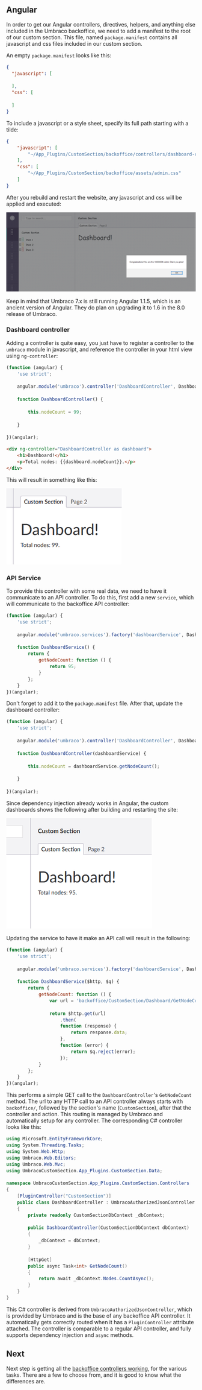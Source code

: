 ﻿## Angular

In order to get our Angular controllers, directives, helpers, and anything else 
included in the Umbraco backoffice, we need to add a manifest to the root of our 
custom section. This file, named `package.manifest` contains all javascript and 
css files included in our custom section.

An empty `package.manifest` looks like this:

``` json
{
  "javascript": [
    
  ],
  "css": [

  ]
}
```

To include a javascript or a style sheet, specify its full path starting
with a tilde:

``` json
{
    "javascript": [
        "~/App_Plugins/CustomSection/backoffice/controllers/dashboard-controller.js"
    ],
    "css": [
        "~/App_Plugins/CustomSection/backoffice/assets/admin.css"
    ]
}
```

After you rebuild and restart the website, any javascript and css will be applied 
and executed:

![That's working](images/custom3.png)

Keep in mind that Umbraco 7.x is still running Angular 1.1.5, which is an ancient version
of Angular. They do plan on upgrading it to 1.6 in the 8.0 release of Umbraco.

### Dashboard controller

Adding a controller is quite easy, you just have to register a controller to the `umbraco`
module in javascript, and reference the controller in your html view using `ng-controller`:

``` js
(function (angular) {
    'use strict';

    angular.module('umbraco').controller('DashboardController', DashboardController);

    function DashboardController() {

        this.nodeCount = 99;

    }

})(angular);
```

``` html
<div ng-controller="DashboardController as dashboard">
    <h1>Dashboard!</h1>
    <p>Total nodes: {{dashboard.nodeCount}}.</p>
</div>
```

This will result in something like this:

![Node count on dashboard](images/custom4.png)

### API Service

To provide this controller with some real data, we need to have it communicate to an API
controller. To do this, first add a new `service`, which will communicate to the backoffice
API controller:

``` js
(function (angular) {
    'use strict';

    angular.module('umbraco.services').factory('dashboardService', DashboardService);

    function DashboardService() {
        return {
            getNodeCount: function () {
                return 95;
            }
        };
    }
})(angular);
```

Don't forget to add it to the `package.manifest` file. After that, update the dashboard 
controller:

``` js
(function (angular) {
    'use strict';

    angular.module('umbraco').controller('DashboardController', DashboardController);

    function DashboardController(dashboardService) {

        this.nodeCount = dashboardService.getNodeCount();

    }

})(angular);
```

Since dependency injection already works in Angular, the custom dashboards shows the following
after building and restarting the site:

![Service working](images/custom5.png)

Updating the service to have it make an API call will result in the following:

``` js
(function (angular) {
    'use strict';

    angular.module('umbraco.services').factory('dashboardService', DashboardService);

    function DashboardService($http, $q) {
        return {
            getNodeCount: function () {
                var url = 'backoffice/CustomSection/Dashboard/GetNodeCount';

                return $http.get(url)
                    .then(
                    function (response) {
                        return response.data;
                    },
                    function (error) {
                        return $q.reject(error);
                    });
            }
        };
    }
})(angular);
```

This performs a simple GET call to the `DashboardController`'s `GetNodeCount` method. The
url to any HTTP call to an API controller always starts with `backoffice/`, followed by 
the section's name (`CustomSection`), after that the controller and action. This routing is
managed by Umbraco and automatically setup for any controller. The corresponding C# controller
looks like this:

```cs
using Microsoft.EntityFrameworkCore;
using System.Threading.Tasks;
using System.Web.Http;
using Umbraco.Web.Editors;
using Umbraco.Web.Mvc;
using UmbracoCustomSection.App_Plugins.CustomSection.Data;

namespace UmbracoCustomSection.App_Plugins.CustomSection.Controllers
{
    [PluginController("CustomSection")]
    public class DashboardController : UmbracoAuthorizedJsonController
    {
        private readonly CustomSectionDbContext _dbContext;

        public DashboardController(CustomSectionDbContext dbContext)
        {
            _dbContext = dbContext;
        }

        [HttpGet]
        public async Task<int> GetNodeCount()
        {
            return await _dbContext.Nodes.CountAsync();
        }
    }
}
```

This C# controller is derived from `UmbracoAuthorizedJsonController`, which is provided by
Umbraco and is the base of any backoffice API controller. It automatically gets correctly routed
when it has a `PluginController` attribute attached. The controller is comparable to a regular 
API controller, and fully supports dependency injection and `async` methods. 

## Next

Next step is getting all the [backoffice controllers working](custom_controllers.md), for the various tasks. There are
a few to choose from, and it is good to know what the differences are. 